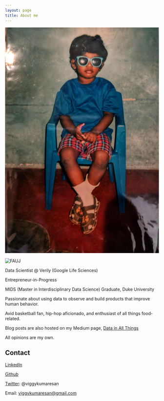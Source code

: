 ```yaml
---
layout: page
title: About me
---
```


![kid](img/IMG_20171123_112518-01.jpeg)

![FAUJ](img/42003678734_452aac18a2_o_copy3.png)


Data Scientist @ Verily (Google Life Sciences)

Entrepreneur-in-Progress

MIDS (Master in Interdisciplinary Data Science) Graduate, Duke University

Passionate about using data to observe and build products that improve human behavior.

Avid basketball fan, hip-hop aficionado, and enthusiast of all things food-related.

Blog posts are also hosted on my Medium page, [Data in All Things](https://medium.com/data-in-all-things)

All opinions are my own.

## Contact

[LinkedIn](https://www.linkedin.com/in/viggy-kumaresan/)

[Github](https://github.com/vkumaresan)

[Twitter](https://twitter.com/viggykumaresan): @viggykumaresan

Email: viggykumaresan@gmail.com


